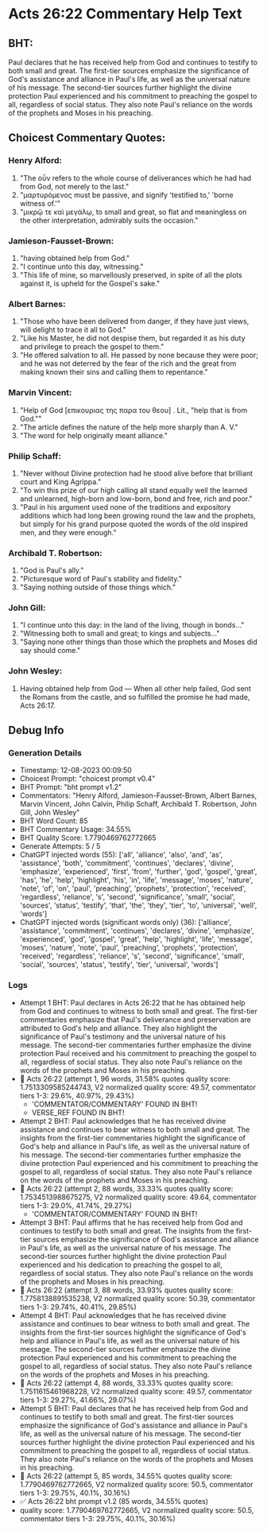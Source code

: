 # Acts 26:22 Commentary Help Text

## BHT:
Paul declares that he has received help from God and continues to testify to both small and great. The first-tier sources emphasize the significance of God's assistance and alliance in Paul's life, as well as the universal nature of his message. The second-tier sources further highlight the divine protection Paul experienced and his commitment to preaching the gospel to all, regardless of social status. They also note Paul's reliance on the words of the prophets and Moses in his preaching.

## Choicest Commentary Quotes:
### Henry Alford:
1. "The οὖν refers to the whole course of deliverances which he had had from God, not merely to the last."
2. "μαρτυρόμενος must be passive, and signify 'testified to,' 'borne witness of.'"
3. "μικρῷ τε καὶ μεγάλῳ, to small and great, so flat and meaningless on the other interpretation, admirably suits the occasion."

### Jamieson-Fausset-Brown:
1. "having obtained help from God."
2. "I continue unto this day, witnessing."
3. "This life of mine, so marvellously preserved, in spite of all the plots against it, is upheld for the Gospel's sake."

### Albert Barnes:
1. "Those who have been delivered from danger, if they have just views, will delight to trace it all to God."
2. "Like his Master, he did not despise them, but regarded it as his duty and privilege to preach the gospel to them."
3. "He offered salvation to all. He passed by none because they were poor; and he was not deterred by the fear of the rich and the great from making known their sins and calling them to repentance."

### Marvin Vincent:
1. "Help of God [επικουριας της παρα του θεου] . Lit., "help that is from God."" 
2. "The article defines the nature of the help more sharply than A. V."
3. "The word for help originally meant alliance."

### Philip Schaff:
1. "Never without Divine protection had he stood alive before that brilliant court and King Agrippa."
2. "To win this prize of our high calling all stand equally well the learned and unlearned, high-born and low-born, bond and free, rich and poor."
3. "Paul in his argument used none of the traditions and expository additions which had long been growing round the law and the prophets, but simply for his grand purpose quoted the words of the old inspired men, and they were enough."

### Archibald T. Robertson:
1. "God is Paul's ally."
2. "Picturesque word of Paul's stability and fidelity."
3. "Saying nothing outside of those things which."

### John Gill:
1. "I continue unto this day: in the land of the living, though in bonds..."
2. "Witnessing both to small and great; to kings and subjects..."
3. "Saying none other things than those which the prophets and Moses did say should come."

### John Wesley:
1. Having obtained help from God — When all other help failed, God sent the Romans from the castle, and so fulfilled the promise he had made, Acts 26:17.



## Debug Info
### Generation Details
- Timestamp: 12-08-2023 00:09:50
- Choicest Prompt: "choicest prompt v0.4"
- BHT Prompt: "bht prompt v1.2"
- Commentators: "Henry Alford, Jamieson-Fausset-Brown, Albert Barnes, Marvin Vincent, John Calvin, Philip Schaff, Archibald T. Robertson, John Gill, John Wesley"
- BHT Word Count: 85
- BHT Commentary Usage: 34.55%
- BHT Quality Score: 1.7790469762772665
- Generate Attempts: 5 / 5
- ChatGPT injected words (55):
	['all', 'alliance', 'also', 'and', 'as', 'assistance', 'both', 'commitment', 'continues', 'declares', 'divine', 'emphasize', 'experienced', 'first', 'from', 'further', 'god', 'gospel', 'great', 'has', 'he', 'help', 'highlight', 'his', 'in', 'life', 'message', 'moses', 'nature', 'note', 'of', 'on', 'paul', 'preaching', 'prophets', 'protection', 'received', 'regardless', 'reliance', 's', 'second', 'significance', 'small', 'social', 'sources', 'status', 'testify', 'that', 'the', 'they', 'tier', 'to', 'universal', 'well', 'words']
- ChatGPT injected words (significant words only) (36):
	['alliance', 'assistance', 'commitment', 'continues', 'declares', 'divine', 'emphasize', 'experienced', 'god', 'gospel', 'great', 'help', 'highlight', 'life', 'message', 'moses', 'nature', 'note', 'paul', 'preaching', 'prophets', 'protection', 'received', 'regardless', 'reliance', 's', 'second', 'significance', 'small', 'social', 'sources', 'status', 'testify', 'tier', 'universal', 'words']

### Logs
- Attempt 1 BHT: Paul declares in Acts 26:22 that he has obtained help from God and continues to witness to both small and great. The first-tier commentaries emphasize that Paul's deliverance and preservation are attributed to God's help and alliance. They also highlight the significance of Paul's testimony and the universal nature of his message. The second-tier commentaries further emphasize the divine protection Paul received and his commitment to preaching the gospel to all, regardless of social status. They also note Paul's reliance on the words of the prophets and Moses in his preaching.
- 🔄 Acts 26:22 (attempt 1, 96 words, 31.58% quotes quality score: 1.7513309585244743, V2 normalized quality score: 49.57, commentator tiers 1-3: 29.6%, 40.97%, 29.43%) 
	- 'COMMENTATOR/COMMENTARY' FOUND IN BHT! 
	- VERSE_REF FOUND IN BHT!
- Attempt 2 BHT: Paul acknowledges that he has received divine assistance and continues to bear witness to both small and great. The insights from the first-tier commentaries highlight the significance of God's help and alliance in Paul's life, as well as the universal nature of his message. The second-tier commentaries further emphasize the divine protection Paul experienced and his commitment to preaching the gospel to all, regardless of social status. They also note Paul's reliance on the words of the prophets and Moses in his preaching.
- 🔄 Acts 26:22 (attempt 2, 88 words, 33.33% quotes quality score: 1.7534513988675275, V2 normalized quality score: 49.64, commentator tiers 1-3: 29.0%, 41.74%, 29.27%) 
	- 'COMMENTATOR/COMMENTARY' FOUND IN BHT!
- Attempt 3 BHT: Paul affirms that he has received help from God and continues to testify to both small and great. The insights from the first-tier sources emphasize the significance of God's assistance and alliance in Paul's life, as well as the universal nature of his message. The second-tier sources further highlight the divine protection Paul experienced and his dedication to preaching the gospel to all, regardless of social status. They also note Paul's reliance on the words of the prophets and Moses in his preaching.
- 🔄 Acts 26:22 (attempt 3, 88 words, 33.93% quotes quality score: 1.7758138891535238, V2 normalized quality score: 50.39, commentator tiers 1-3: 29.74%, 40.41%, 29.85%)
- Attempt 4 BHT: Paul acknowledges that he has received divine assistance and continues to bear witness to both small and great. The insights from the first-tier sources highlight the significance of God's help and alliance in Paul's life, as well as the universal nature of his message. The second-tier sources further emphasize the divine protection Paul experienced and his commitment to preaching the gospel to all, regardless of social status. They also note Paul's reliance on the words of the prophets and Moses in his preaching.
- 🔄 Acts 26:22 (attempt 4, 88 words, 33.33% quotes quality score: 1.7511615461968228, V2 normalized quality score: 49.57, commentator tiers 1-3: 29.27%, 41.66%, 29.07%)
- Attempt 5 BHT: Paul declares that he has received help from God and continues to testify to both small and great. The first-tier sources emphasize the significance of God's assistance and alliance in Paul's life, as well as the universal nature of his message. The second-tier sources further highlight the divine protection Paul experienced and his commitment to preaching the gospel to all, regardless of social status. They also note Paul's reliance on the words of the prophets and Moses in his preaching.
- 🔄 Acts 26:22 (attempt 5, 85 words, 34.55% quotes quality score: 1.7790469762772665, V2 normalized quality score: 50.5, commentator tiers 1-3: 29.75%, 40.1%, 30.16%)
- ✅ Acts 26:22 bht prompt v1.2 (85 words, 34.55% quotes)
- quality score: 1.7790469762772665, V2 normalized quality score: 50.5, commentator tiers 1-3: 29.75%, 40.1%, 30.16%)